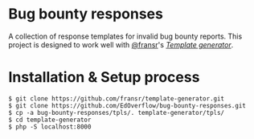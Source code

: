 # Bug bounty responses

A collection of response templates for invalid bug bounty reports. This project is designed to work well with [@fransr](https://github.com/fransr)'s [*Template generator*](https://github.com/fransr/template-generator).

# Installation & Setup process

```
$ git clone https://github.com/fransr/template-generator.git
$ git clone https://github.com/EdOverflow/bug-bounty-responses.git
$ cp -a bug-bounty-responses/tpls/. template-generator/tpls/
$ cd template-generator
$ php -S localhost:8000
```
